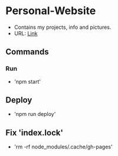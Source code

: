 # Personal-Website
 - Contains my projects, info and pictures. 
  - URL: [Link](https://airtimeenthusiast.github.io/Personal-Website/)


## Commands

### Run
- 'npm start'

## Deploy
- 'npm run deploy'

## Fix 'index.lock'
- 'rm -rf node_modules/.cache/gh-pages'


